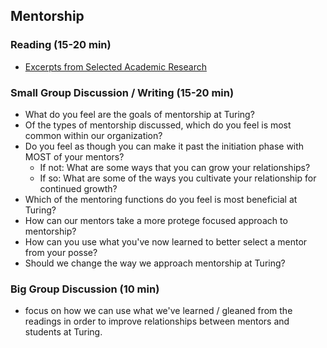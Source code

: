 ## Mentorship

### Reading (15-20 min)
* [Excerpts from Selected Academic Research](https://gist.github.com/maryelizbeth/c806b7ec6566645179d2)

### Small Group Discussion / Writing (15-20 min)
* What do you feel are the goals of mentorship at Turing? 
* Of the types of mentorship discussed, which do you feel is most common within our organization? 
* Do you feel as though you can make it past the initiation phase with MOST of your mentors? 
  * If not: What are some ways that you can grow your relationships? 
  * If so: What are some of the ways you cultivate your relationship for continued growth?
* Which of the mentoring functions do you feel is most beneficial at Turing? 
* How can our mentors take a more protege focused approach to mentorship? 
* How can you use what you've now learned to better select a mentor from your posse? 
* Should we change the way we approach mentorship at Turing? 

### Big Group Discussion (10 min)
* focus on how we can use what we've learned / gleaned from the readings in order to improve relationships between mentors and students at Turing.
